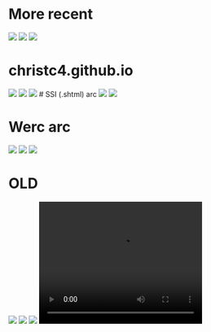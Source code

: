 # More recent

<img src=".pix/fzf.webp" style="max-width: 390px; height: auto;">
<img src=".pix/coderbyte_practice.webp" style="max-width: 390px; height: auto;">
<img src=".pix/avsbq.webp" style="max-width: 390px; height: auto;">

# christc4.github.io

<img src=".pix/suckless_clone.webp" style="max-width: 390px; height: auto;">
<img src=".pix/first_influence_of_cat_v.webp" style="max-width: 390px; height: auto;">

<img src=".pix/fone_ss.webp" style="max-width: 390px; height: auto;">
# SSI (.shtml) arc

<img src=".pix/site1.webp" style="max-width: 390px; height: auto;">
<img src=".pix/site2.webp" style="max-width: 390px; height: auto;">

# Werc arc

<img src=".pix/site3.webp" style="max-width: 390px; height: auto;">
<img src=".pix/it_wercs.webp" style="max-width: 390px; height: auto;">
<img src=".pix/site4.webp" style="max-width: 390px; height: auto;">

# OLD

<img src=".pix/coal1.webp" style="max-width: 390px; height: auto;">
<img src=".pix/pandora1000.webp" style="max-width: 390px; height: auto;">
<img src=".pix/blxssxm.webp" style="max-width: 390px; height: auto;">

<video width="320" height="240" controls>
  <source src=".pix/dark.webm" type="video/webm">
  Your browser does not support the video tag.
</video>
